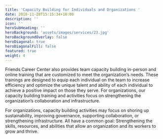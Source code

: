 ```yaml
---
title: 'Capacity Building for Individuals and Organizations '
date: 2018-11-28T15:15:34+10:00
description: ''
icon: ''
heroSubHeading: ''
heroBackground: 'assets/images/services/23.jpg'
heroBackgroundOverlay: false
heroDiagonal: true
heroDiagonalFill: false
featured: true
weight: 4
---
```


Friends Career Center also provides team capacity building in-person and online training that are customized to meet the organization’s needs. These trainings are designed to equip each individual on the team to increase efficiency and optimize the unique talent and ability of each individual to achieve a positive impact on those they serve. For organizations, our capacity building training and activities focus on strengthening the organization’s collaboration and infrastructure. 

For organizations, capacity building activities may focus on shoring up sustainability, improving governance, supporting collaboration, or strengthening infrastructure. All have a common goal: Strengthening the skills, resources, and abilities that allow an organization and its workers to grow and thrive.
